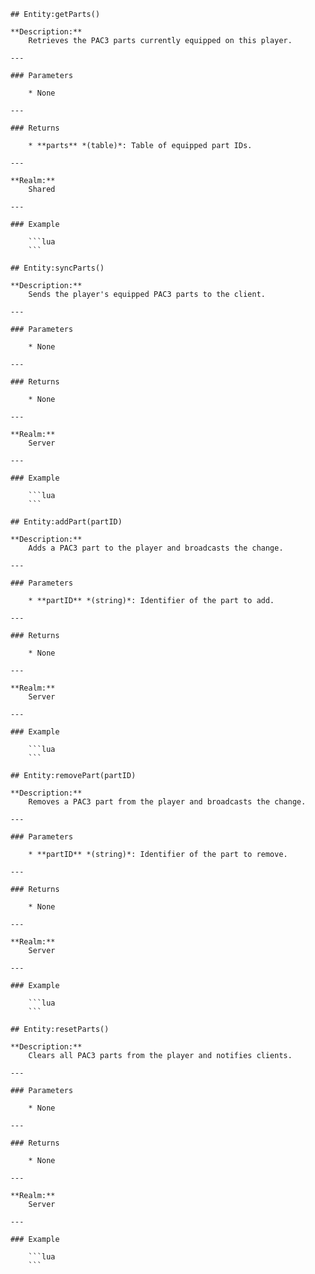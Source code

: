         ## Entity:getParts()

        **Description:**
            Retrieves the PAC3 parts currently equipped on this player.

        ---

        ### Parameters

            * None

        ---

        ### Returns

            * **parts** *(table)*: Table of equipped part IDs.

        ---

        **Realm:**
            Shared

        ---

        ### Example

            ```lua
            ```

        ## Entity:syncParts()

        **Description:**
            Sends the player's equipped PAC3 parts to the client.

        ---

        ### Parameters

            * None

        ---

        ### Returns

            * None

        ---

        **Realm:**
            Server

        ---

        ### Example

            ```lua
            ```

        ## Entity:addPart(partID)

        **Description:**
            Adds a PAC3 part to the player and broadcasts the change.

        ---

        ### Parameters

            * **partID** *(string)*: Identifier of the part to add.

        ---

        ### Returns

            * None

        ---

        **Realm:**
            Server

        ---

        ### Example

            ```lua
            ```

        ## Entity:removePart(partID)

        **Description:**
            Removes a PAC3 part from the player and broadcasts the change.

        ---

        ### Parameters

            * **partID** *(string)*: Identifier of the part to remove.

        ---

        ### Returns

            * None

        ---

        **Realm:**
            Server

        ---

        ### Example

            ```lua
            ```

        ## Entity:resetParts()

        **Description:**
            Clears all PAC3 parts from the player and notifies clients.

        ---

        ### Parameters

            * None

        ---

        ### Returns

            * None

        ---

        **Realm:**
            Server

        ---

        ### Example

            ```lua
            ```

